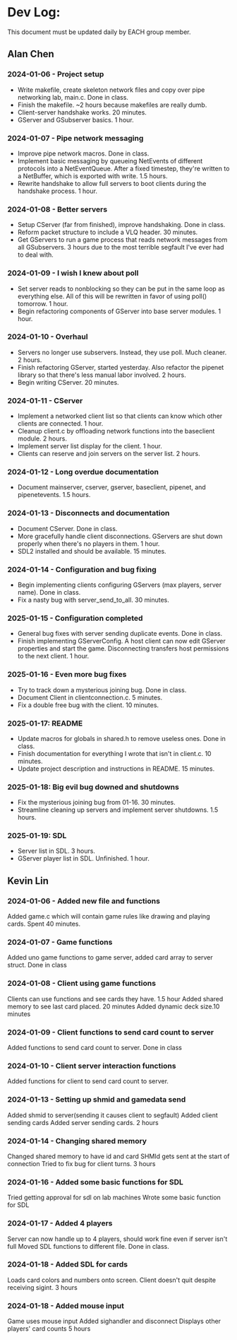 # Dev Log:

This document must be updated daily by EACH group member.

## Alan Chen

### 2024-01-06 - Project setup
* Write makefile, create skeleton network files and copy over pipe networking lab, main.c. Done in class.
* Finish the makefile. ~2 hours because makefiles are really dumb.
* Client-server handshake works. 20 minutes.
* GServer and GSubserver basics. 1 hour.

### 2024-01-07 - Pipe network messaging
* Improve pipe network macros. Done in class.
* Implement basic messaging by queueing NetEvents of different protocols into a NetEventQueue. After a fixed timestep, they're written to a NetBuffer, which is exported with write. 1.5 hours.
* Rewrite handshake to allow full servers to boot clients during the handshake process. 1 hour.

### 2024-01-08 - Better servers
* Setup CServer (far from finished), improve handshaking. Done in class.
* Reform packet structure to include a VLQ header. 30 minutes.
* Get GServers to run a game process that reads network messages from all GSubservers. 3 hours due to the most terrible segfault I've ever had to deal with.

### 2024-01-09 - I wish I knew about poll
* Set server reads to nonblocking so they can be put in the same loop as everything else. All of this will be rewritten in favor of using poll() tomorrow. 1 hour.
* Begin refactoring components of GServer into base server modules. 1 hour.

### 2024-01-10 - Overhaul
* Servers no longer use subservers. Instead, they use poll. Much cleaner. 2 hours.
* Finish refactoring GServer, started yesterday. Also refactor the pipenet library so that there's less manual labor involved. 2 hours.
* Begin writing CServer. 20 minutes.

### 2024-01-11 - CServer
* Implement a networked client list so that clients can know which other clients are connected. 1 hour.
* Cleanup client.c by offloading network functions into the baseclient module. 2 hours.
* Implement server list display for the client. 1 hour.
* Clients can reserve and join servers on the server list. 2 hours.

### 2024-01-12 - Long overdue documentation
* Document mainserver, cserver, gserver, baseclient, pipenet, and pipenetevents. 1.5 hours.

### 2024-01-13 - Disconnects and documentation
* Document CServer. Done in class.
* More gracefully handle client disconnections. GServers are shut down properly when there's no players in them. 1 hour.
* SDL2 installed and should be available. 15 minutes.

### 2024-01-14 - Configuration and bug fixing
* Begin implementing clients configuring GServers (max players, server name). Done in class.
* Fix a nasty bug with server_send_to_all. 30 minutes.

### 2025-01-15 - Configuration completed
* General bug fixes with server sending duplicate events. Done in class.
* Finish implementing GServerConfig. A host client can now edit GServer properties and start the game. Disconnecting transfers host permissions to the next client. 1 hour.

### 2025-01-16 - Even more bug fixes
* Try to track down a mysterious joining bug. Done in class.
* Document Client in clientconnection.c. 5 minutes.
* Fix a double free bug with the client. 10 minutes.

### 2025-01-17: README
* Update macros for globals in shared.h to remove useless ones. Done in class.
* Finish documentation for everything I wrote that isn't in client.c. 10 minutes.
* Update project description and instructions in README. 15 minutes.

### 2025-01-18: Big evil bug downed and shutdowns
* Fix the mysterious joining bug from 01-16. 30 minutes.
* Streamline cleaning up servers and implement server shutdowns. 1.5 hours.

### 2025-01-19: SDL
* Server list in SDL. 3 hours.
* GServer player list in SDL. Unfinished. 1 hour.

## Kevin Lin

### 2024-01-06 - Added new file and functions
Added game.c which will contain game rules like drawing and playing cards. Spent 40 minutes.

### 2024-01-07 - Game functions
Added uno game functions to game server, added card array to server struct. Done in class

### 2024-01-08 - Client using game functions
Clients can use functions and see cards they have. 1.5 hour
Added shared memory to see last card placed. 20 minutes
Added dynamic deck size.10 minutes

### 2024-01-09 - Client functions to send card count to server
Added functions to send card count to server. Done in class

### 2024-01-10 - Client server interaction functions
Added functions for client to send card count to server.

### 2024-01-13 - Setting up shmid and gamedata send
Added shmid to server(sending it causes client to segfault)
Added client sending cards
Added server sending cards. 2 hours

### 2024-01-14 - Changing shared memory
Changed shared memory to have id and card
SHMId gets sent at the start of connection
Tried to fix bug for client turns. 3 hours

### 2024-01-16 - Added some basic functions for SDL
Tried getting approval for sdl on lab machines
Wrote some basic function for SDL

### 2024-01-17 - Added 4 players
Server can now handle up to 4 players, should work fine even if server isn't full
Moved SDL functions to different file. Done in class.

### 2024-01-18 - Added SDL for cards
Loads card colors and numbers onto screen.
Client doesn't quit despite receiving sigint. 3 hours

### 2024-01-18 - Added mouse input
Game uses mouse input
Added sighandler and disconnect
Displays other players' card counts 5 hours
